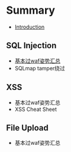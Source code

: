 # Summary

* [Introduction](README.md)

## SQL Injection

* [基本过waf姿势汇总](sql-injection/ji-ben-guo-waf-zi-shi-hui-zong.md)
* SQLmap tamper绕过

## XSS

* 基本过waf姿势汇总
* XSS Cheat Sheet

## File Upload

* 基本过waf姿势汇总

